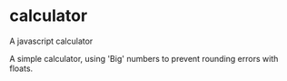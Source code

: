 # calculator
A javascript calculator

A simple calculator, using 'Big' numbers to prevent rounding errors with floats.
